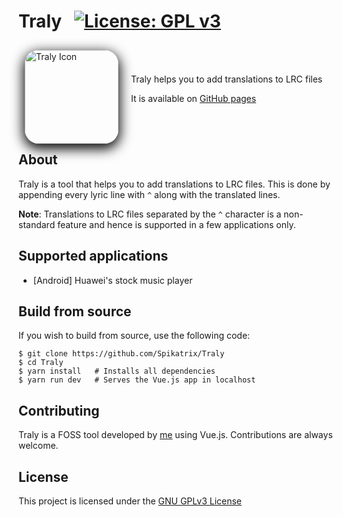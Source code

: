 # Traly &nbsp; [![License: GPL v3](https://img.shields.io/badge/License-GPL%20v3-blue.svg)](https://www.gnu.org/licenses/gpl-3.0)

<img src="https://i.stack.imgur.com/EMwIg.png" alt="Traly Icon" width="150px" align="left" style="margin: 10px 20px 10px 10px; border-radius: 15%; box-shadow: 0 6px 20px 2px black">

<br/>
<br/>

Traly helps you to add translations to LRC files

It is available on [GitHub pages][github_page_link]

<br/>
<br/>

## About

Traly is a tool that helps you to add translations to LRC files. This is done by appending every lyric line with `^` along with the translated lines. 

**Note**: Translations to LRC files separated by the `^` character is a non-standard feature and hence is supported in a few applications only.

## Supported applications

 - [Android] Huawei's stock music player

## Build from source

If you wish to build from source, use the following code:

	$ git clone https://github.com/Spikatrix/Traly
	$ cd Traly
	$ yarn install   # Installs all dependencies
	$ yarn run dev   # Serves the Vue.js app in localhost

## Contributing

Traly is a FOSS tool developed by [me](https://github.com/Spikatrix) using Vue.js. Contributions are always welcome.

## License

This project is licensed under the [GNU GPLv3 License][project_license]

<!-- Link references -->
[github_page_link]: https://spikatrix.github.io/Traly
[project_license]: https://github.com/Spikatrix/Traly/blob/master/LICENSE

